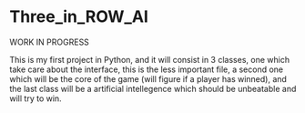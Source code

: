 # Three_in_ROW_AI

WORK IN PROGRESS

This is my first project in Python, and it will consist in 3 classes, one which take care about the interface, this is the less important file, a second one which will be the core of the game (will figure if a player has winned), and the last class will be a artificial intellegence which should be unbeatable and will try to win.
